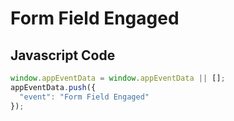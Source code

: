 # Form Field Engaged

### 

## Javascript Code
```js
window.appEventData = window.appEventData || [];
appEventData.push({
  "event": "Form Field Engaged"
});
```




